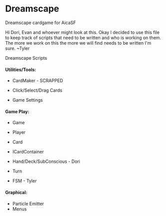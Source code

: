Dreamscape
==========

Dreamscape cardgame for AicaSF

Hi Dori, Evan and whoever might look at this.
Okay I decided to use this file to keep track of
scripts that need to be written and who is working on them.
The more we work on this the more we will find needs to be
written I'm sure.
~Tyler


Dreamscape Scripts

#### **Utilities/Tools:**

- CardMaker - SCRAPPED

- Click/Select/Drag Cards

- Game Settings

#### **Game Play:**

- Game

- Player

- Card

- ICardContainer

- Hand/Deck/SubConscious - Dori

- Turn

- FSM - Tyler

#### **Graphical:**

- Particle Emitter
- Menus
